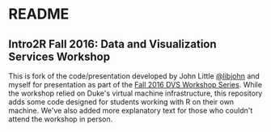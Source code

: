 # README

## Intro2R Fall 2016: Data and Visualization Services Workshop
This is fork of the code/presentation developed by John Little [@libjohn](https://github.com/libjohn) and myself for presentation as part of the [Fall 2016 DVS Workshop Series](http://blogs.library.duke.edu/data/2016/08/24/data-visualization-services-fall-2016-workshop-series/).  While the workshop relied on Duke's virtual machine infrastructure, this repository adds some code designed for students working with R on their own machine. We've also added more explanatory text for those who couldn't attend the workshop in person.

